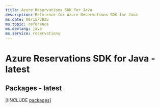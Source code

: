 ```yaml
---
title: Azure Reservations SDK for Java
description: Reference for Azure Reservations SDK for Java
ms.date: 08/15/2025
ms.topic: reference
ms.devlang: java
ms.service: reservations
---
```

# Azure Reservations SDK for Java - latest
## Packages - latest
[!INCLUDE [packages](reservations-index.md)]